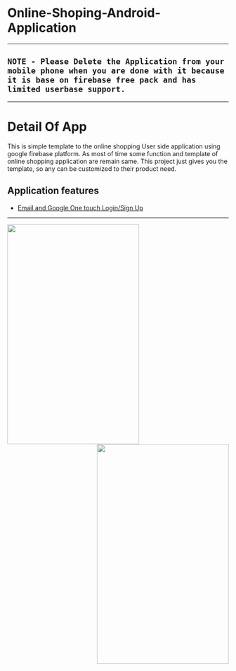# Online-Shoping-Android-Application

***
## `NOTE - Please Delete the Application from your mobile phone when you are done with it because it is base on firebase free pack and has limited userbase support.`
***
# Detail Of App
  This is simple template to the online shopping User side application using google firebase platform. As most of time some function and template of online shopping application are remain same. This project just gives you the template, so any can be customized to their product need.
  
## Application features
 * [Email and Google One touch Login/Sign Up](https://firebase.google.com/products/auth/)
 ***
<img src="https://github.com/param087/Online-Shopping-Android-Application/blob/master/Images/App/1.png" align="left" height="500" width="300"><img src="https://github.com/param087/Online-Shopping-Android-Application/blob/master/Images/App/2.png" height="500" width="300" align="right">



